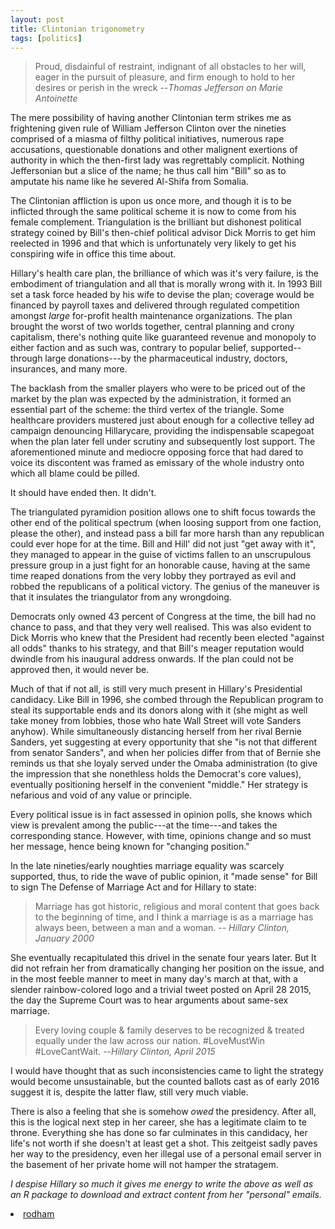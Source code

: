 ```yaml
---
layout: post
title: Clintonian trigonometry
tags: [politics]
---
```


> Proud, disdainful of restraint, indignant of all obstacles to her will, eager in the pursuit of pleasure, and firm enough to hold to her desires or perish in the wreck
> --<cite>Thomas Jefferson on Marie Antoinette</cite>

The mere possibility of having another Clintonian term strikes me as frightening given rule of William Jefferson Clinton over the nineties comprised of a miasma of filthy political initiatives, numerous rape accusations, questionable donations and other malignent exertions of authority in which the then-first lady was regrettably complicit. Nothing Jeffersonian but a slice of the name; he thus call him  "Bill" so as to amputate his name like he severed Al-Shifa from Somalia.

The Clintonian affliction is upon us once more, and though it is to be inflicted through the same political scheme it is now to come from his female complement. Triangulation is the brilliant but dishonest political strategy coined by Bill's then-chief political advisor Dick Morris to get him reelected in 1996 and that which is unfortunately very likely to get his conspiring wife in office this time about.

Hillary's health care plan, the brilliance of which was it's very failure, is the embodiment of triangulation and all that is morally wrong with it. In 1993 Bill set a task force headed by his wife to devise the plan; coverage would be financed by payroll taxes and delivered through regulated competition amongst *large* for-profit health maintenance organizations. The plan brought the worst of two worlds together, central planning and crony capitalism, there's nothing quite like guaranteed revenue and monopoly to either faction and as such was, contrary to popular belief, supported--through large donations---by the pharmaceutical industry, doctors, insurances, and many more. 

The backlash from the smaller players who were to be priced out of the market by the plan was expected by the administration, it formed an essential part of the scheme: the third vertex of the triangle. Some healthcare providers mustered just about enough for a collective telley ad campaign denouncing Hillarycare,  providing the indispensable scapegoat when the plan later fell under scrutiny and subsequently lost support. The aforementioned minute and mediocre opposing force that had dared to voice its discontent was framed as emissary of the whole industry onto which all blame could be pilled. 

It should have ended then. It didn't.

The triangulated pyramidion position allows one to shift focus towards the other end of the political spectrum (when loosing support from one faction, please the other), and instead pass a bill far more harsh than any republican could ever hope for at the time. Bill and Hill' did not just "get away with it", they managed to appear in the guise of victims fallen to an unscrupulous pressure group in a just fight for an honorable cause, having at the same time reaped donations from the very lobby they portrayed as evil and robbed the republicans of a political victory. The genius of the maneuver is that it insulates the triangulator from any wrongdoing.

Democrats only owned 43 percent of Congress at the time, the bill had no chance to pass, and that they very well realised. This was also evident to Dick Morris who knew that the President had recently been elected "against all odds" thanks to his strategy, and that Bill's meager reputation would dwindle from his inaugural address onwards. If the plan could not be approved then, it would never be.

Much of that if not all, is still very much present in Hillary's Presidential candidacy. Like Bill in 1996, she combed through the Republican program to steal its supportable ends and its donors along with it (she might as well take money from lobbies, those who hate Wall Street will vote Sanders anyhow). While simultaneously distancing herself from her rival Bernie Sanders, yet suggesting at every opportunity that she "is not that different from senator Sanders", and when her policies differ from that of Bernie she reminds us that she loyaly served under the Omaba administration (to give the impression that she nonethless holds the Democrat's core values), eventually positioning herself in the convenient "middle." Her strategy is nefarious and void of any value or principle. 

Every political issue is in fact assessed in opinion polls, she knows which view is prevalent among the public---at the time---and takes the corresponding stance. However, with time, opinions change and so must her message, hence being known for "changing position." 

In the late nineties/early noughties marriage equality was scarcely supported, thus, to ride the wave of public opinion, it "made sense" for Bill to sign The Defense of Marriage Act and for Hillary to state:

> Marriage has got historic, religious and moral content that goes back to the beginning of time, and I think a marriage is as a marriage has always been, between a man and a woman.
> -- <cite>Hillary Clinton, January 2000</cite>

She eventually recapitulated this drivel in the senate four years later. But It did not refrain her from dramatically changing her position on the issue, and in the most feeble manner to meet in many day's march at that, with a slender rainbow-colored logo and a trivial tweet posted on April 28 2015, the day the Supreme Court was to hear arguments about same-sex marriage.

> Every loving couple & family deserves to be recognized & treated equally under the law across our nation. #LoveMustWin #LoveCantWait.
> --<cite>Hillary Clinton, April 2015</cite>

I would have thought that as such inconsistencies came to light the strategy would become unsustainable, but the counted ballots cast as of early 2016 suggest it is, despite the latter flaw, still very much viable. 

There is also a feeling that she is somehow *owed* the presidency. After all, this is the logical next step in her career, she has a legitimate claim to te throne. Everything she has done so far culminates in this candidacy, her life's not worth if she doesn't at least get a shot. This zeitgeist sadly paves her way to the presidency, even her illegal use of a personal email server in the basement of her private home will not hamper the stratagem.

*I despise Hillary so much it gives me energy to write the above as well as an R package to download and extract content from her "personal" emails.*

<li><a href="https://github.com/JohnCoene/rodham" target="_blank"><i class='fa fa-github'></i> rodham</a></li>